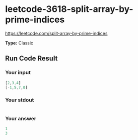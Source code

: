 # leetcode-3618-split-array-by-prime-indices

https://leetcode.com/split-array-by-prime-indices

**Type:** Classic

## Run Code Result

### Your input

<!-- prettier-ignore -->
```js
[2,3,4]
[-1,5,7,0]
```

### Your stdout

<!-- prettier-ignore -->
```js
```

### Your answer

<!-- prettier-ignore -->
```js
1
3
```
